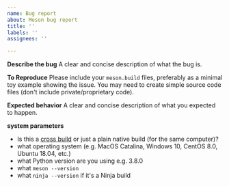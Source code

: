 ```yaml
---
name: Bug report
about: Meson bug report
title: ''
labels: ''
assignees: ''

---
```


**Describe the bug**
A clear and concise description of what the bug is.

**To Reproduce**
Please include your `meson.build` files, preferably as a minimal toy example showing the issue.
You may need to create simple source code files (don't include private/proprietary code).

**Expected behavior**
A clear and concise description of what you expected to happen.

**system parameters**
* Is this a [cross build](https://mesonbuild.com/Cross-compilation.html) or just a plain native build (for the same computer)?
* what operating system (e.g. MacOS Catalina, Windows 10, CentOS 8.0, Ubuntu 18.04, etc.)
* what Python version are you using e.g. 3.8.0
* what `meson --version`
* what `ninja --version` if it's a Ninja build
